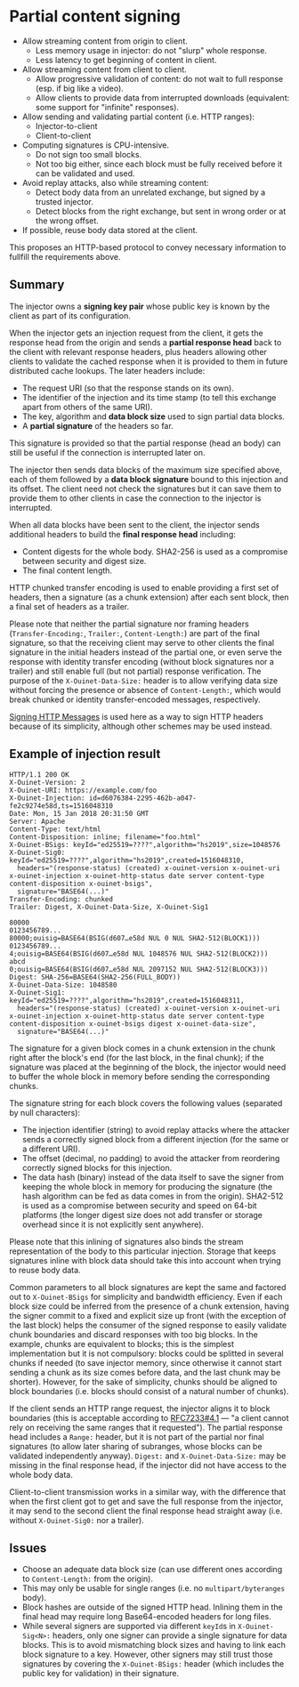 # Partial content signing

  - Allow streaming content from origin to client.
      - Less memory usage in injector: do not "slurp" whole response.
      - Less latency to get beginning of content in client.
  - Allow streaming content from client to client.
      - Allow progressive validation of content: do not wait to full response (esp. if big like a video).
      - Allow clients to provide data from interrupted downloads (equivalent: some support for "infinite" responses).
  - Allow sending and validating partial content (i.e. HTTP ranges):
      - Injector-to-client
      - Client-to-client
  - Computing signatures is CPU-intensive.
      - Do not sign too small blocks.
      - Not too big either, since each block must be fully received before it can be validated and used.
  - Avoid replay attacks, also while streaming content:
      - Detect body data from an unrelated exchange, but signed by a trusted injector.
      - Detect blocks from the right exchange, but sent in wrong order or at the wrong offset.
  - If possible, reuse body data stored at the client.

This proposes an HTTP-based protocol to convey necessary information to fullfill the requirements above.

## Summary

The injector owns a **signing key pair** whose public key is known by the client as part of its configuration.

When the injector gets an injection request from the client, it gets the response head from the origin and sends a **partial response head** back to the client with relevant response headers, plus headers allowing other clients to validate the cached response when it is provided to them in future distributed cache lookups.  The later headers include:

  - The request URI (so that the response stands on its own).
  - The identifier of the injection and its time stamp (to tell this exchange apart from others of the same URI).
  - The key, algorithm and **data block size** used to sign partial data blocks.
  - A **partial signature** of the headers so far.

This signature is provided so that the partial response (head an body) can still be useful if the connection is interrupted later on.

The injector then sends data blocks of the maximum size specified above, each of them followed by a **data block signature** bound to this injection and its offset.  The client need not check the signatures but it can save them to provide them to other clients in case the connection to the injector is interrupted.

When all data blocks have been sent to the client, the injector sends additional headers to build the **final response head** including:

  - Content digests for the whole body.  SHA2-256 is used as a compromise between security and digest size.
  - The final content length.

HTTP chunked transfer encoding is used to enable providing a first set of headers, then a signature (as a chunk extension) after each sent block, then a final set of headers as a trailer.

Please note that neither the partial signature nor framing headers (`Transfer-Encoding:`, `Trailer:`, `Content-Length:`) are part of the final signature, so that the receiving client may serve to other clients the final signature in the initial headers instead of the partial one, or even serve the response with identity transfer encoding (without block signatures nor a trailer) and still enable full (but not partial) response verification. The purpose of the `X-Ouinet-Data-Size:` header is to allow verifying data size without forcing the presence or absence of `Content-Length:`, which would break chunked or identity transfer-encoded messages, respectively.

[Signing HTTP Messages][] is used here as a way to sign HTTP headers because of its simplicity, although other schemes may be used instead.

[Signing HTTP Messages]: https://datatracker.ietf.org/doc/html/draft-cavage-http-signatures-11

## Example of injection result

```
HTTP/1.1 200 OK
X-Ouinet-Version: 2
X-Ouinet-URI: https://example.com/foo
X-Ouinet-Injection: id=d6076384-2295-462b-a047-fe2c9274e58d,ts=1516048310
Date: Mon, 15 Jan 2018 20:31:50 GMT
Server: Apache
Content-Type: text/html
Content-Disposition: inline; filename="foo.html"
X-Ouinet-BSigs: keyId="ed25519=????",algorithm="hs2019",size=1048576
X-Ouinet-Sig0: keyId="ed25519=????",algorithm="hs2019",created=1516048310,
  headers="(response-status) (created) x-ouinet-version x-ouinet-uri x-ouinet-injection x-ouinet-http-status date server content-type content-disposition x-ouinet-bsigs",
  signature="BASE64(...)"
Transfer-Encoding: chunked
Trailer: Digest, X-Ouinet-Data-Size, X-Ouinet-Sig1

80000
0123456789...
80000;ouisig=BASE64(BSIG(d607…e58d NUL 0 NUL SHA2-512(BLOCK1)))
0123456789...
4;ouisig=BASE64(BSIG(d607…e58d NUL 1048576 NUL SHA2-512(BLOCK2)))
abcd
0;ouisig=BASE64(BSIG(d607…e58d NUL 2097152 NUL SHA2-512(BLOCK3)))
Digest: SHA-256=BASE64(SHA2-256(FULL_BODY))
X-Ouinet-Data-Size: 1048580
X-Ouinet-Sig1: keyId="ed25519=????",algorithm="hs2019",created=1516048311,
  headers="(response-status) (created) x-ouinet-version x-ouinet-uri x-ouinet-injection x-ouinet-http-status date server content-type content-disposition x-ouinet-bsigs digest x-ouinet-data-size",
  signature="BASE64(...)"
```

The signature for a given block comes in a chunk extension in the chunk right after the block's end (for the last block, in the final chunk); if the signature was placed at the beginning of the block, the injector would need to buffer the whole block in memory before sending the corresponding chunks.

The signature string for each block covers the following values (separated by null characters):

  - The injection identifier (string) to avoid replay attacks where the attacker sends a correctly signed block from a different injection (for the same or a different URI).
  - The offset (decimal, no padding) to avoid the attacker from reordering correctly signed blocks for this injection.
  - The data hash (binary) instead of the data itself to save the signer from keeping the whole block in memory for producing the signature (the hash algorithm can be fed as data comes in from the origin).  SHA2-512 is used as a compromise between security and speed on 64-bit platforms (the longer digest size does not add transfer or storage overhead since it is not explicitly sent anywhere).

Please note that this inlining of signatures also binds the stream representation of the body to this particular injection.  Storage that keeps signatures inline with block data should take this into account when trying to reuse body data.

Common parameters to all block signatures are kept the same and factored out to `X-Ouinet-BSigs` for simplicity and bandwidth efficiency.  Even if each block size could be inferred from the presence of a chunk extension, having the signer commit to a fixed and explicit size up front (with the exception of the last block) helps the consumer of the signed response to easily validate chunk boundaries and discard responses with too big blocks.  In the example, chunks are equivalent to blocks; this is the simplest implementation but it is not compulsory: blocks could be splitted in several chunks if needed (to save injector memory, since otherwise it cannot start sending a chunk as its size comes before data, and the last chunk may be shorter).  However, for the sake of simplicity, chunks should be aligned to block boundaries (i.e. blocks should consist of a natural number of chunks).

If the client sends an HTTP range request, the injector aligns it to block boundaries (this is acceptable according to [RFC7233#4.1][] — "a client cannot rely on receiving the same ranges that it requested").  The partial response head includes a ``Range:`` header, but it is not part of the partial nor final signatures (to allow later sharing of subranges, whose blocks can be validated independently anyway).  ``Digest:`` and ``X-Ouinet-Data-Size:`` may be missing in the final response head, if the injector did not have access to the whole body data.

[RFC7233#4.1]: https://tools.ietf.org/html/rfc7233#section-4.1

Client-to-client transmission works in a similar way, with the difference that when the first client got to get and save the full response from the injector, it may send to the second client the final response head straight away (i.e. without ``X-Ouinet-Sig0:`` nor a trailer).

## Issues

  - Choose an adequate data block size (can use different ones according to ``Content-Length:`` from the origin).
  - This may only be usable for single ranges (i.e. no ``multipart/byteranges`` body).
  - Block hashes are outside of the signed HTTP head.  Inlining them in the final head may require long Base64-encoded headers for long files.
  - While several signers are supported via different `keyId`s in `X-Ouinet-Sig<N>:` headers, only one signer can provide a single signature for data blocks.  This is to avoid mismatching block sizes and having to link each block signature to a key.  However, other signers may still trust those signatures by covering the `X-Ouinet-BSigs:` header (which includes the public key for validation) in their signature.
